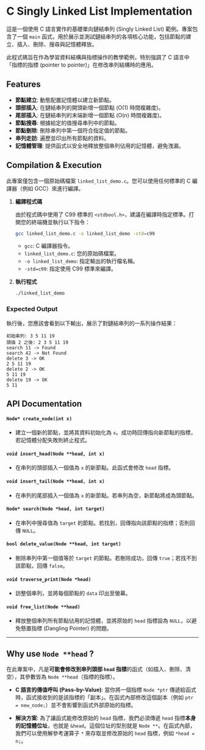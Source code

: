 # C Singly Linked List Implementation

這是一個使用 C 語言實作的基礎單向鏈結串列 (Singly Linked List) 範例。專案包含了一個 `main` 函式，用於展示並測試鏈結串列的各項核心功能，包括節點的建立、插入、刪除、搜尋與記憶體釋放。

此程式碼旨在作為學習資料結構與指標操作的教學範例，特別強調了 C 語言中「指標的指標 (pointer to pointer)」在修改串列結構時的應用。

## Features

  - **節點建立**: 動態配置記憶體以建立新節點。
  - **頭部插入**: 在鏈結串列的開頭新增一個節點 (O(1) 時間複雜度)。
  - **尾部插入**: 在鏈結串列的末端新增一個節點 (O(n) 時間複雜度)。
  - **節點搜尋**: 根據給定的值搜尋串列中的節點。
  - **節點刪除**: 刪除串列中第一個符合指定值的節點。
  - **串列走訪**: 遍歷並印出所有節點的資料。
  - **記憶體管理**: 提供函式以安全地釋放整個串列佔用的記憶體，避免洩漏。

## Compilation & Execution

此專案僅包含一個原始碼檔案 `linked_list_demo.c`。您可以使用任何標準的 C 編譯器（例如 GCC）來進行編譯。

1.  **編譯程式碼**

    由於程式碼中使用了 C99 標準的 `<stdbool.h>`，建議在編譯時指定標準。打開您的終端機並執行以下指令：

    ```bash
    gcc linked_list_demo.c -o linked_list_demo -std=c99
    ```

      - `gcc`: C 編譯器指令。
      - `linked_list_demo.c`: 您的原始碼檔案。
      - `-o linked_list_demo`: 指定輸出的執行檔名稱。
      - `-std=c99`: 指定使用 C99 標準來編譯。

2.  **執行程式**

    ```bash
    ./linked_list_demo
    ```

### Expected Output

執行後，您應該會看到以下輸出，展示了對鏈結串列的一系列操作結果：

```
初始串列: 3 5 11 19 
頭插 2 之後: 2 3 5 11 19 
search 11 -> Found
search 42 -> Not Found
delete 3 -> OK
2 5 11 19 
delete 2 -> OK
5 11 19 
delete 19 -> OK
5 11 
```

## API Documentation

#### `Node* create_node(int x)`

- 建立一個新的節點，並將其資料初始化為 `x`。成功時回傳指向新節點的指標，若記憶體分配失敗則終止程式。

#### `void insert_head(Node **head, int x)`

- 在串列的頭部插入一個值為 `x` 的新節點。此函式會修改 `head` 指標。

#### `void insert_tail(Node **head, int x)`

- 在串列的尾部插入一個值為 `x` 的新節點。若串列為空，新節點將成為頭節點。

#### `Node* search(Node *head, int target)`

- 在串列中搜尋值為 `target` 的節點。若找到，回傳指向該節點的指標；否則回傳 `NULL`。

#### `bool delete_value(Node **head, int target)`

- 刪除串列中第一個值等於 `target` 的節點。若刪除成功，回傳 `true`；若找不到該節點，回傳 `false`。

#### `void traverse_print(Node *head)`

- 訪整個串列，並將每個節點的 `data` 印出至螢幕。

#### `void free_list(Node **head)`

- 釋放整個串列所有節點佔用的記憶體，並將原始的 `head` 指標設為 `NULL`，以避免懸置指標 (Dangling Pointer) 的問題。

-----

## Why use `Node **head` ?

在此專案中，凡是**可能會修改到串列頭部 `head` 指標**的函式（如插入、刪除、清空），其參數皆為 `Node **head`（指標的指標）。

  - **C 語言的傳值呼叫 (Pass-by-Value)**: 當你將一個指標 `Node *ptr` 傳遞給函式時，函式接收到的是該指標的「副本」。在函式內部修改這個副本（例如 `ptr = new_node;`）並不會影響到函式外部原始的指標。

  - **解決方案**: 為了讓函式能修改原始的 `head` 指標，我們必須傳遞 `head` 指標**本身的記憶體位址**，也就是 `&head`。這個位址的型別就是 `Node **`。在函式內部，我們可以使用解參考運算子 `*` 來存取並修改原始的 `head` 指標，例如 `*head = n;`。
